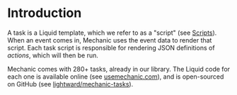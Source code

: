 # Introduction

A task is a Liquid template, which we refer to as a "script" \(see [Scripts](https://docs.usemechanic.com/article/413-scripts)\). When an event comes in, Mechanic uses the event data to render that script. Each task script is responsible for rendering JSON definitions of  _actions_, which will then be run.

Mechanic comes with 280+ tasks, already in our library. The Liquid code for each one is available online \(see [usemechanic.com](https://usemechanic.com/)\), and is open-sourced on GitHub \(see [lightward/mechanic-tasks](https://github.com/lightward/mechanic-tasks)\).  


